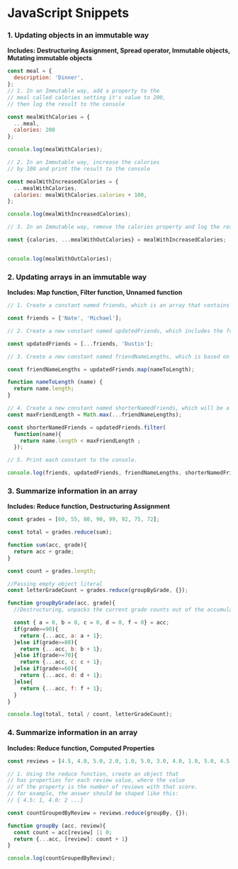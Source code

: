 # JavaScript Snippets

### 1. Updating objects in an immutable way
**Includes: Destructuring Assignment, Spread operator, Immutable objects, Mutating immutable objects**
```javascript
const meal = {
  description: 'Dinner',
};
// 1. In an Immutable way, add a property to the
// meal called calories setting it's value to 200,
// then log the result to the console

const mealWithCalories = {
  ...meal,
  calories: 200
};

console.log(mealWithCalories);

// 2. In an Immutable way, increase the calories
// by 100 and print the result to the console

const mealWithIncreasedCalories = {
  ...mealWithCalories,
  calories: mealWithCalories.calories + 100,
};

console.log(mealWithIncreasedCalories);

// 3. In an Immutable way, remove the calories property and log the result to the console

const {calories, ...mealWithOutCalories} = mealWithIncreasedCalories;


console.log(mealWithOutCalories);
```

### 2. Updating arrays in an immutable way
**Includes: Map function, Filter function, Unnamed function**
```javascript
// 1. Create a constant named friends, which is an array that contains 2 names of your choosing.

const friends = ['Nate', 'Michael'];

// 2. Create a new constant named updatedFriends, which includes the friends array values plus one additional name

const updatedFriends = [...friends, 'Dustin'];

// 3. Create a new constant named friendNameLengths, which is based on the array updatedFriends, but instead of having the friends names, have the array store the length of each persons name.

const friendNameLengths = updatedFriends.map(nameToLength);

function nameToLength (name) {
  return name.length;
}

// 4. Create a new constant named shorterNamedFriends, which will be a list of the friends except the friends with the longest name.
const maxFriendLength = Math.max(...friendNameLengths);

const shorterNamedFriends = updatedFriends.filter(
  function(name){
    return name.length < maxFriendLength ;
  });

// 5. Print each constant to the console.

console.log(friends, updatedFriends, friendNameLengths, shorterNamedFriends);
```

### 3. Summarize information in an array
**Includes: Reduce function, Destructuring Assignment**
```javascript
const grades = [60, 55, 80, 90, 99, 92, 75, 72];

const total = grades.reduce(sum);

function sum(acc, grade){
  return acc + grade;
}

const count = grades.length;

//Passing empty object literal
const letterGradeCount = grades.reduce(groupByGrade, {});

function groupByGrade(acc, grade){
  //Destructuring, unpacks the current grade counts out of the accumulator and into grades a-f. The first time the function is called, the acc will only have an empty object, so there wont be any values for a-f and a will still be undefined. TO handle this we set it equal to a default value of 0 when the letter isn't found in the accumulator.

  const { a = 0, b = 0, c = 0, d = 0, f = 0} = acc;
  if(grade>=90){
    return {...acc, a: a + 1};
  }else if(grade>=80){
    return {...acc, b: b + 1};
  }else if(grade>=70){
    return {...acc, c: c + 1};
  }else if(grade>=60){
    return {...acc, d: d + 1};
  }else{
    return {...acc, f: f + 1};
  }
}

console.log(total, total / count, letterGradeCount);

```

### 4. Summarize information in an array
**Includes: Reduce function, Computed Properties**
```javascript
const reviews = [4.5, 4.0, 5.0, 2.0, 1.0, 5.0, 3.0, 4.0, 1.0, 5.0, 4.5, 3.0, 2.5, 2.0];

// 1. Using the reduce function, create an object that
// has properties for each review value, where the value
// of the property is the number of reviews with that score.
// for example, the answer should be shaped like this:
// { 4.5: 1, 4.0: 2 ...}

const countGroupedByReview = reviews.reduce(groupBy, {});

function groupBy (acc, review){
  const count = acc[review] || 0;
  return {...acc, [review]: count + 1}
}

console.log(countGroupedByReview);
```


<!-- ### 3. Summarize information in an array
**Includes: Reduce function**
```javascript

``` -->
